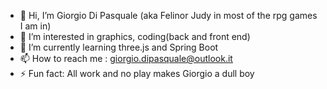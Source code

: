 - 👋 Hi, I’m Giorgio Di Pasquale (aka Felinor Judy in most of the rpg games I am in)
- 👀 I’m interested in graphics, coding(back and front end)
- 🌱 I’m currently learning three.js and Spring Boot
- 📫 How to reach me : giorgio.dipasquale@outlook.it
- ⚡ Fun fact: All work and no play makes Giorgio a dull boy

<!---
FelinorJudy/FelinorJudy is a ✨ special ✨ repository because its `README.md` (this file) appears on your GitHub profile.
You can click the Preview link to take a look at your changes.
--->

